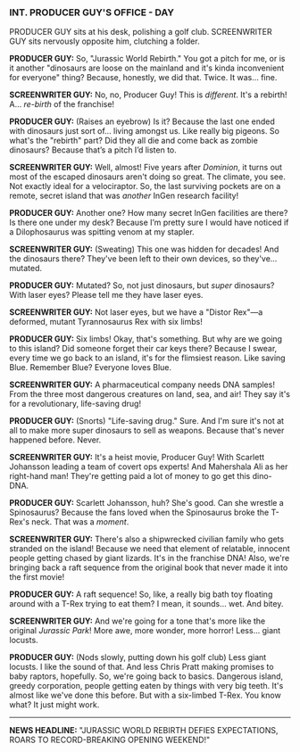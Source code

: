 ### INT. PRODUCER GUY'S OFFICE - DAY

PRODUCER GUY sits at his desk, polishing a golf club. SCREENWRITER GUY sits nervously opposite him, clutching a folder.

**PRODUCER GUY:** So, "Jurassic World Rebirth." You got a pitch for me, or is it another "dinosaurs are loose on the mainland and it's kinda inconvenient for everyone" thing? Because, honestly, we did that. Twice. It was… fine.

**SCREENWRITER GUY:** No, no, Producer Guy! This is *different*. It's a rebirth! A… *re-birth* of the franchise!

**PRODUCER GUY:** (Raises an eyebrow) Is it? Because the last one ended with dinosaurs just sort of… living amongst us. Like really big pigeons. So what's the "rebirth" part? Did they all die and come back as zombie dinosaurs? Because that’s a pitch I’d listen to.

**SCREENWRITER GUY:** Well, almost! Five years after *Dominion*, it turns out most of the escaped dinosaurs aren't doing so great. The climate, you see. Not exactly ideal for a velociraptor. So, the last surviving pockets are on a remote, secret island that was *another* InGen research facility!

**PRODUCER GUY:** Another one? How many secret InGen facilities are there? Is there one under my desk? Because I’m pretty sure I would have noticed if a Dilophosaurus was spitting venom at my stapler.

**SCREENWRITER GUY:** (Sweating) This one was hidden for decades! And the dinosaurs there? They've been left to their own devices, so they've… mutated.

**PRODUCER GUY:** Mutated? So, not just dinosaurs, but *super* dinosaurs? With laser eyes? Please tell me they have laser eyes.

**SCREENWRITER GUY:** Not laser eyes, but we have a "Distor Rex"—a deformed, mutant Tyrannosaurus Rex with six limbs!

**PRODUCER GUY:** Six limbs! Okay, that's something. But why are we going to this island? Did someone forget their car keys there? Because I swear, every time we go back to an island, it's for the flimsiest reason. Like saving Blue. Remember Blue? Everyone loves Blue.

**SCREENWRITER GUY:** A pharmaceutical company needs DNA samples! From the three most dangerous creatures on land, sea, and air! They say it's for a revolutionary, life-saving drug!

**PRODUCER GUY:** (Snorts) "Life-saving drug." Sure. And I'm sure it's not at all to make more super dinosaurs to sell as weapons. Because that's never happened before. Never.

**SCREENWRITER GUY:** It's a heist movie, Producer Guy! With Scarlett Johansson leading a team of covert ops experts! And Mahershala Ali as her right-hand man! They're getting paid a lot of money to go get this dino-DNA.

**PRODUCER GUY:** Scarlett Johansson, huh? She's good. Can she wrestle a Spinosaurus? Because the fans loved when the Spinosaurus broke the T-Rex's neck. That was a *moment*.

**SCREENWRITER GUY:** There's also a shipwrecked civilian family who gets stranded on the island! Because we need that element of relatable, innocent people getting chased by giant lizards. It's in the franchise DNA! Also, we're bringing back a raft sequence from the original book that never made it into the first movie!

**PRODUCER GUY:** A raft sequence! So, like, a really big bath toy floating around with a T-Rex trying to eat them? I mean, it sounds… wet. And bitey.

**SCREENWRITER GUY:** And we're going for a tone that's more like the original *Jurassic Park*! More awe, more wonder, more horror! Less… giant locusts.

**PRODUCER GUY:** (Nods slowly, putting down his golf club) Less giant locusts. I like the sound of that. And less Chris Pratt making promises to baby raptors, hopefully. So, we're going back to basics. Dangerous island, greedy corporation, people getting eaten by things with very big teeth. It's almost like we've done this before. But with a six-limbed T-Rex. You know what? It just might work.

***

**NEWS HEADLINE:** "JURASSIC WORLD REBIRTH DEFIES EXPECTATIONS, ROARS TO RECORD-BREAKING OPENING WEEKEND!"